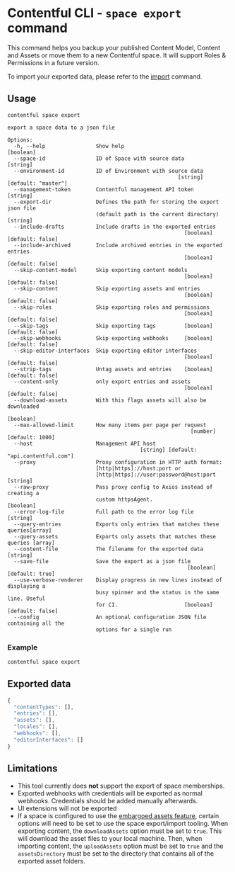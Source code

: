 # Contentful CLI - `space export` command

This command helps you backup your published Content Model, Content and Assets or move them to a new Contentful space. It will support Roles & Permissions in a future version.

To import your exported data, please refer to the [import](../import) command.

## Usage

```
contentful space export

export a space data to a json file

Options:
  -h, --help                Show help                                    [boolean]
  --space-id                ID of Space with source data                  [string]
  --environment-id          ID of Environment with source data
                                                      [string] [default: "master"]
  --management-token        Contentful management API token               [string]
  --export-dir              Defines the path for storing the export json file
                            (default path is the current directory)       [string]
  --include-drafts          Include drafts in the exported entries
                                                        [boolean] [default: false]
  --include-archived        Include archived entries in the exported entries
                                                        [boolean] [default: false]
  --skip-content-model      Skip exporting content models
                                                        [boolean] [default: false]
  --skip-content            Skip exporting assets and entries
                                                        [boolean] [default: false]
  --skip-roles              Skip exporting roles and permissions
                                                        [boolean] [default: false]
  --skip-tags               Skip exporting tags         [boolean] [default: false]
  --skip-webhooks           Skip exporting webhooks     [boolean] [default: false]
  --skip-editor-interfaces  Skip exporting editor interfaces
                                                        [boolean] [default: false]
  --strip-tags              Untag assets and entries    [boolean] [default: false]
  --content-only            only export entries and assets
                                                        [boolean] [default: false]
  --download-assets         With this flags assets will also be downloaded
                                                                         [boolean]
  --max-allowed-limit       How many items per page per request
                                                          [number] [default: 1000]
  --host                    Management API host
                                          [string] [default: "api.contentful.com"]
  --proxy                   Proxy configuration in HTTP auth format:
                            [http|https]://host:port or
                            [http|https]://user:password@host:port        [string]
  --raw-proxy               Pass proxy config to Axios instead of creating a
                            custom httpsAgent.                           [boolean]
  --error-log-file          Full path to the error log file               [string]
  --query-entries           Exports only entries that matches these queries[array]
  --query-assets            Exports only assets that matches these queries [array]
  --content-file            The filename for the exported data            [string]
  --save-file               Save the export as a json file
                                                         [boolean] [default: true]
  --use-verbose-renderer    Display progress in new lines instead of displaying a
                            busy spinner and the status in the same line. Useful
                            for CI.                     [boolean] [default: false]
  --config                  An optional configuration JSON file containing all the
                            options for a single run
```

### Example

```sh
contentful space export
```

## Exported data

```js
{
  "contentTypes": [],
  "entries": [],
  "assets": [],
  "locales": [],
  "webhooks": [],
  "editorInterfaces": []
}
```

## Limitations

- This tool currently does **not** support the export of space memberships.
- Exported webhooks with credentials will be exported as normal webhooks. Credentials should be added manually afterwards.
- UI extensions will not be exported
- If a space is configured to use the [embargoed assets feature](https://www.contentful.com/help/media/embargoed-assets/), certain options will need to be set to use the space export/import tooling. When exporting content, the `downloadAssets` option must be set to `true`. This will download the asset files to your local machine. Then, when importing content, the `uploadAssets` option must be set to `true` and the `assetsDirectory` must be set to the directory that contains all of the exported asset folders.
